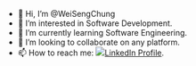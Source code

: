 - 👋 Hi, I’m @WeiSengChung
- 👀 I’m interested in Software Development.
- 🌱 I’m currently learning Software Engineering.
- 💞️ I’m looking to collaborate on any platform.
- 📫 How to reach me: <a href='https://www.linkedin.com/in/chungweiseng/' target="_blank"><img type="image/svg+xml" src="https://static.licdn.com/aero-v1/sc/h/akt4ae504epesldzj74dzred8"></img>LinkedIn Profile</a>.

<!---
WeiSengChung/WeiSengChung is a ✨ special ✨ repository because its `README.md` (this file) appears on your GitHub profile.
You can click the Preview link to take a look at your changes.
--->
